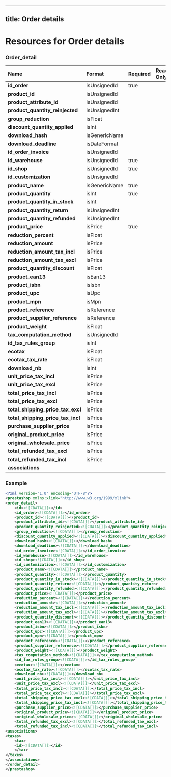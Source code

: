 
---
title: Order details
---

# Resources for Order details


### Order_detail

|               Name                |    Format     | Required | Read Only | Max size | Not filterable | Description |
| :-------------------------------- | :------------ | :------- | :-------- | :------- | :------------- | :---------- |
| **id_order**                      | isUnsignedId  | true     |           |          |                |             |
| **product_id**                    | isUnsignedId  |          |           |          |                |             |
| **product_attribute_id**          | isUnsignedId  |          |           |          |                |             |
| **product_quantity_reinjected**   | isUnsignedInt |          |           |          |                |             |
| **group_reduction**               | isFloat       |          |           |          |                |             |
| **discount_quantity_applied**     | isInt         |          |           |          |                |             |
| **download_hash**                 | isGenericName |          |           |          |                |             |
| **download_deadline**             | isDateFormat  |          |           |          |                |             |
| **id_order_invoice**              | isUnsignedId  |          |           |          |                |             |
| **id_warehouse**                  | isUnsignedId  | true     |           |          |                |             |
| **id_shop**                       | isUnsignedId  | true     |           |          |                |             |
| **id_customization**              | isUnsignedId  |          |           |          |                |             |
| **product_name**                  | isGenericName | true     |           |          |                |             |
| **product_quantity**              | isInt         | true     |           |          |                |             |
| **product_quantity_in_stock**     | isInt         |          |           |          |                |             |
| **product_quantity_return**       | isUnsignedInt |          |           |          |                |             |
| **product_quantity_refunded**     | isUnsignedInt |          |           |          |                |             |
| **product_price**                 | isPrice       | true     |           |          |                |             |
| **reduction_percent**             | isFloat       |          |           |          |                |             |
| **reduction_amount**              | isPrice       |          |           |          |                |             |
| **reduction_amount_tax_incl**     | isPrice       |          |           |          |                |             |
| **reduction_amount_tax_excl**     | isPrice       |          |           |          |                |             |
| **product_quantity_discount**     | isFloat       |          |           |          |                |             |
| **product_ean13**                 | isEan13       |          |           |          |                |             |
| **product_isbn**                  | isIsbn        |          |           |          |                |             |
| **product_upc**                   | isUpc         |          |           |          |                |             |
| **product_mpn**                   | isMpn         |          |           |          |                |             |
| **product_reference**             | isReference   |          |           |          |                |             |
| **product_supplier_reference**    | isReference   |          |           |          |                |             |
| **product_weight**                | isFloat       |          |           |          |                |             |
| **tax_computation_method**        | isUnsignedId  |          |           |          |                |             |
| **id_tax_rules_group**            | isInt         |          |           |          |                |             |
| **ecotax**                        | isFloat       |          |           |          |                |             |
| **ecotax_tax_rate**               | isFloat       |          |           |          |                |             |
| **download_nb**                   | isInt         |          |           |          |                |             |
| **unit_price_tax_incl**           | isPrice       |          |           |          |                |             |
| **unit_price_tax_excl**           | isPrice       |          |           |          |                |             |
| **total_price_tax_incl**          | isPrice       |          |           |          |                |             |
| **total_price_tax_excl**          | isPrice       |          |           |          |                |             |
| **total_shipping_price_tax_excl** | isPrice       |          |           |          |                |             |
| **total_shipping_price_tax_incl** | isPrice       |          |           |          |                |             |
| **purchase_supplier_price**       | isPrice       |          |           |          |                |             |
| **original_product_price**        | isPrice       |          |           |          |                |             |
| **original_wholesale_price**      | isPrice       |          |           |          |                |             |
| **total_refunded_tax_excl**       | isPrice       |          |           |          |                |             |
| **total_refunded_tax_incl**       | isPrice       |          |           |          |                |             |
| **associations**                  |               |          |           |          |                |             |


### Example

```xml
<?xml version="1.0" encoding="UTF-8"?>
<prestashop xmlns:xlink="http://www.w3.org/1999/xlink">
<order_detail>
	<id><![CDATA[]]></id>
	<id_order><![CDATA[]]></id_order>
	<product_id><![CDATA[]]></product_id>
	<product_attribute_id><![CDATA[]]></product_attribute_id>
	<product_quantity_reinjected><![CDATA[]]></product_quantity_reinjected>
	<group_reduction><![CDATA[]]></group_reduction>
	<discount_quantity_applied><![CDATA[]]></discount_quantity_applied>
	<download_hash><![CDATA[]]></download_hash>
	<download_deadline><![CDATA[]]></download_deadline>
	<id_order_invoice><![CDATA[]]></id_order_invoice>
	<id_warehouse><![CDATA[]]></id_warehouse>
	<id_shop><![CDATA[]]></id_shop>
	<id_customization><![CDATA[]]></id_customization>
	<product_name><![CDATA[]]></product_name>
	<product_quantity><![CDATA[]]></product_quantity>
	<product_quantity_in_stock><![CDATA[]]></product_quantity_in_stock>
	<product_quantity_return><![CDATA[]]></product_quantity_return>
	<product_quantity_refunded><![CDATA[]]></product_quantity_refunded>
	<product_price><![CDATA[]]></product_price>
	<reduction_percent><![CDATA[]]></reduction_percent>
	<reduction_amount><![CDATA[]]></reduction_amount>
	<reduction_amount_tax_incl><![CDATA[]]></reduction_amount_tax_incl>
	<reduction_amount_tax_excl><![CDATA[]]></reduction_amount_tax_excl>
	<product_quantity_discount><![CDATA[]]></product_quantity_discount>
	<product_ean13><![CDATA[]]></product_ean13>
	<product_isbn><![CDATA[]]></product_isbn>
	<product_upc><![CDATA[]]></product_upc>
	<product_mpn><![CDATA[]]></product_mpn>
	<product_reference><![CDATA[]]></product_reference>
	<product_supplier_reference><![CDATA[]]></product_supplier_reference>
	<product_weight><![CDATA[]]></product_weight>
	<tax_computation_method><![CDATA[]]></tax_computation_method>
	<id_tax_rules_group><![CDATA[]]></id_tax_rules_group>
	<ecotax><![CDATA[]]></ecotax>
	<ecotax_tax_rate><![CDATA[]]></ecotax_tax_rate>
	<download_nb><![CDATA[]]></download_nb>
	<unit_price_tax_incl><![CDATA[]]></unit_price_tax_incl>
	<unit_price_tax_excl><![CDATA[]]></unit_price_tax_excl>
	<total_price_tax_incl><![CDATA[]]></total_price_tax_incl>
	<total_price_tax_excl><![CDATA[]]></total_price_tax_excl>
	<total_shipping_price_tax_excl><![CDATA[]]></total_shipping_price_tax_excl>
	<total_shipping_price_tax_incl><![CDATA[]]></total_shipping_price_tax_incl>
	<purchase_supplier_price><![CDATA[]]></purchase_supplier_price>
	<original_product_price><![CDATA[]]></original_product_price>
	<original_wholesale_price><![CDATA[]]></original_wholesale_price>
	<total_refunded_tax_excl><![CDATA[]]></total_refunded_tax_excl>
	<total_refunded_tax_incl><![CDATA[]]></total_refunded_tax_incl>
<associations>
<taxes>
	<tax>
	<id><![CDATA[]]></id>
	</tax>
</taxes>
</associations>
</order_detail>
</prestashop>

```

